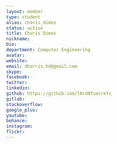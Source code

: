 ```yaml
---
layout: member
type: student
alias: charis_dimos
status: active
title: Charis Dimos
nickname:
bio:
department: Computer Engineering
avatar:
website:
email: dharris.hd@gmail.com
skype:
facebook:
twitter:
linkedin:
github: https://github.com/l0rd0fsecrets
gitlab:
stackoverflow:
google_plus:
youtube:
behance:
instagram:
flickr:
---
```


